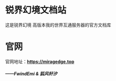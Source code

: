# 锐界幻境文档站

这是锐界幻境 高版本我的世界互通服务器的官方文档库

# 官网

官网地址：**<https://miragedge.top>**

##### ——*FwindEmi & 狐风轩汐*